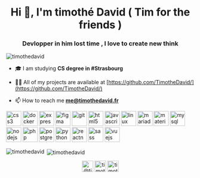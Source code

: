 <h1 align="center">Hi 👋, I'm timothé David ( Tim for the friends )</h1>
<h3 align="center">Devlopper in him lost time , I love to create new think</h3>

<p align="left"> <img src="https://komarev.com/ghpvc/?username=timothedavid" alt="timothedavid" /> </p>

- 🎓 I am studying **CS degree in #Strasbourg**

- 👨‍💻 All of my projects are available at [https://github.com/TimotheDavid/](https://github.com/TimotheDavid/)

- 📫 How to reach me **me@timothedavid.fr**

<p align="left"><img src="https://devicons.github.io/devicon/devicon.git/icons/css3/css3-original-wordmark.svg" alt="css3" width="40" height="40"/> <img src="https://devicons.github.io/devicon/devicon.git/icons/docker/docker-original-wordmark.svg" alt="docker" width="40" height="40"/> <img src="https://devicons.github.io/devicon/devicon.git/icons/express/express-original-wordmark.svg" alt="express" width="40" height="40"/> <img src="https://www.vectorlogo.zone/logos/figma/figma-icon.svg" alt="figma" width="40" height="40"/> <img src="https://www.vectorlogo.zone/logos/git-scm/git-scm-icon.svg" alt="git" width="40" height="40"/> <img src="https://devicons.github.io/devicon/devicon.git/icons/html5/html5-original-wordmark.svg" alt="html5" width="40" height="40"/> <img src="https://devicons.github.io/devicon/devicon.git/icons/javascript/javascript-original.svg" alt="javascript" width="40" height="40"/> <img src="https://devicons.github.io/devicon/devicon.git/icons/linux/linux-original.svg" alt="linux" width="40" height="40"/> <img src="https://www.vectorlogo.zone/logos/mariadb/mariadb-icon.svg" alt="mariadb" width="40" height="40"/> <img src="https://raw.githubusercontent.com/prplx/svg-logos/5585531d45d294869c4eaab4d7cf2e9c167710a9/svg/materialize.svg" alt="materialize" width="40" height="40"/> <img src="https://devicons.github.io/devicon/devicon.git/icons/mysql/mysql-original-wordmark.svg" alt="mysql" width="40" height="40"/> <img src="https://devicons.github.io/devicon/devicon.git/icons/nodejs/nodejs-original-wordmark.svg" alt="nodejs" width="40" height="40"/> <img src="https://devicons.github.io/devicon/devicon.git/icons/php/php-original.svg" alt="php" width="40" height="40"/> <img src="https://devicons.github.io/devicon/devicon.git/icons/postgresql/postgresql-original-wordmark.svg" alt="postgresql" width="40" height="40"/> <img src="https://devicons.github.io/devicon/devicon.git/icons/python/python-original.svg" alt="python" width="40" height="40"/> <img src="https://reactnative.dev/img/header_logo.svg" alt="reactnative" width="40" height="40"/> <img src="https://devicons.github.io/devicon/devicon.git/icons/sass/sass-original.svg" alt="sass" width="40" height="40"/> <img src="https://devicons.github.io/devicon/devicon.git/icons/vuejs/vuejs-original-wordmark.svg" alt="vuejs" width="40" height="40"/></p>

<p><img align="left" src="https://github-readme-stats.vercel.app/api/top-langs/?username=timothedavid&layout=compact&hide=html" alt="timothedavid" /></p>

<p>&nbsp;<img align="center" src="https://github-readme-stats.vercel.app/api?username=timothedavid&show_icons=true" alt="timothedavid" /></p>

<p align="center">
<a href="https://twitter.com/@timothdavid6" target="blank"><img align="center" src="https://cdn.jsdelivr.net/npm/simple-icons@3.0.1/icons/twitter.svg" alt="@timothdavid6" height="30" width="30" /></a>
<a href="https://linkedin.com/in/timothe david" target="blank"><img align="center" src="https://cdn.jsdelivr.net/npm/simple-icons@3.0.1/icons/linkedin.svg" alt="timothe david" height="30" width="30" /></a>
<a href="https://fb.com/timothe david" target="blank"><img align="center" src="https://cdn.jsdelivr.net/npm/simple-icons@3.0.1/icons/facebook.svg" alt="timothe david" height="30" width="30" /></a>
</p>
